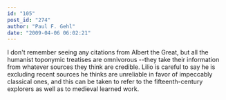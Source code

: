 ```yaml
---
id: "105"
post_id: "274"
author: "Paul F. Gehl"
date: "2009-04-06 06:02:21"
---
```

I don't remember seeing any citations from Albert the Great, but all the humanist toponymic treatises are omnivorous --they take their information from whatever sources they think are credible. Lilio is careful to say he is excluding recent sources he thinks are unreliable in favor of impeccably classical ones, and this can be taken to refer to the fifteenth-century explorers as well as to medieval learned work.
